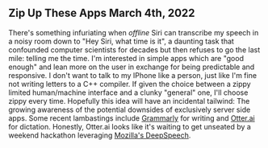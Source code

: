 Zip Up These Apps March 4th, 2022
---------------------------------

There's something infuriating when _offline_ Siri can transcribe my speech in a noisy room down to "Hey Siri, what time is it", a daunting task that confounded computer scientists for decades but then refuses to go the last mile: telling me the time. I'm interested in simple apps which are "good enough" and lean more on the user in exchange for being predictable and responsive. I don't want to talk to my IPhone like a person, just like I'm fine not writing letters to a C++ compiler. If given the choice between a zippy limited human/machine interface and a clunky "general" one, I'll choose zippy every time. Hopefully this idea will have an incidental tailwind: The growing awareness of the potential downsides of exclusively server side apps. Some recent lambastings include [Grammarly](https://www.kolide.com/blog/is-grammarly-a-keylogger-what-can-you-do-about-it) for writing and [Otter.ai](https://www.politico.com/news/2022/02/16/my-journey-down-the-rabbit-hole-of-every-journalists-favorite-app-00009216) for dictation. Honestly, Otter.ai looks like it's waiting to get unseated by a weekend hackathon leveraging [Mozilla's DeepSpeech](https://github.com/mozilla/DeepSpeech).
